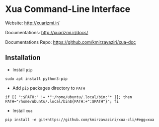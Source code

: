 # Xua Command-Line Interface
Website: http://xuarizmi.ir/

Documentations: http://xuarizmi.ir/docs/

Documentations Repo: https://github.com/kmirzavaziri/xua-doc

## Installation
 - Install `pip`
```
sudo apt install python3-pip
```
 - Add `pip` packages directory to `PATH`
```
if [[ ":$PATH:" != *":/home/ubuntu/.local/bin:"* ]]; then PATH="/home/ubuntu/.local/bin${PATH:+":$PATH"}"; fi
```
 - Install `xua`
```
pip install -e git+https://github.com/kmirzavaziri/xua-cli/#egg=xua
```
